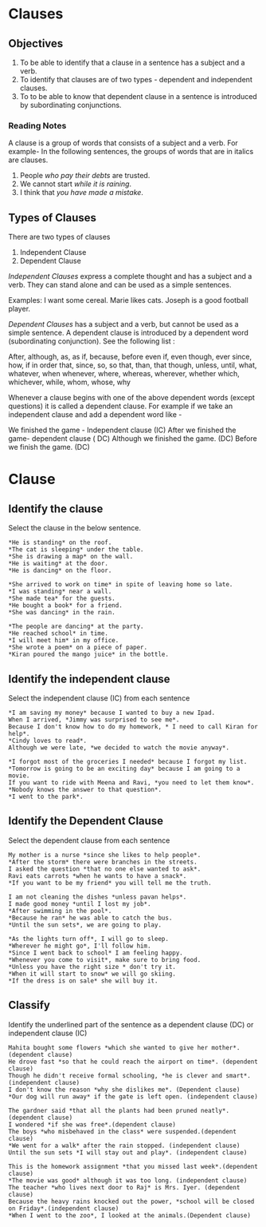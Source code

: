 # Clauses

## Objectives
1. To be able to identify that a clause in a sentence has a subject and a verb.
2. To identify that clauses are of two types - dependent and independent clauses.
3. To to be able to know that dependent clause in a sentence is introduced by subordinating conjunctions.


### Reading Notes 

A clause is a group of words that consists of a subject and a verb. 
For example- In the following sentences, the groups of words that are in italics are clauses.

1. People *who pay their debts* are trusted.
2. We cannot start *while it is raining*.
3. I think that *you have made a mistake*. 

## Types of Clauses
There are two types of clauses  
1. Independent Clause 
2. Dependent Clause

*Independent Clauses* express a complete thought and has a subject and a verb. They can stand alone and can be used as a simple sentences. 

Examples:
I want some cereal.
Marie likes cats.
Joseph is a good football player.

*Dependent Clauses* has a subject and a verb, but cannot be used as a simple sentence. A dependent clause is introduced by a dependent word (subordinating conjunction).
See the following list : 

After, although, as, as if, because, before 
even if, even though, ever since, how, if 
in order that, since, so, so that, than, that 
though, unless, until, what, whatever, when 
whenever, where, whereas, wherever, whether
which, whichever, while, whom, whose, why 

Whenever a clause begins with one of the above dependent words (except questions) it is called a dependent clause. 
For example if we take an independent clause and add a dependent word like - 

We finished the game - Independent clause (IC) 
After we finished the game- dependent clause ( DC)
Although we finished the game. (DC)
Before we finish the game. (DC)

# Clause

## Identify the clause


Select the clause in the below sentence.

```
*He is standing* on the roof.
*The cat is sleeping* under the table.
*She is drawing a map* on the wall.
*He is waiting* at the door.
*He is dancing* on the floor.
```

```
*She arrived to work on time* in spite of leaving home so late.
*I was standing* near a wall.
*She made tea* for the guests.
*He bought a book* for a friend.
*She was dancing* in the rain.
```

```
*The people are dancing* at the party.
*He reached school* in time.
*I will meet him* in my office.
*She wrote a poem* on a piece of paper.
*Kiran poured the mango juice* in the bottle. 
```


## Identify the independent clause 

Select the independent clause (IC) from each sentence

```
*I am saving my money* because I wanted to buy a new Ipad. 
When I arrived, *Jimmy was surprised to see me*.
Because I don't know how to do my homework, * I need to call Kiran for help*. 
*Cindy loves to read*.
Although we were late, *we decided to watch the movie anyway*. 
```

```
*I forgot most of the groceries I needed* because I forgot my list. 
*Tomorrow is going to be an exciting day* because I am going to a movie. 
If you want to ride with Meena and Ravi, *you need to let them know*. 
*Nobody knows the answer to that question*. 
*I went to the park*.
```


## Identify the Dependent Clause 

Select the dependent clause from each sentence

```
My mother is a nurse *since she likes to help people*. 
*After the storm* there were branches in the streets.
I asked the question *that no one else wanted to ask*.
Ravi eats carrots *when he wants to have a snack*.
*If you want to be my friend* you will tell me the truth. 
```

```
I am not cleaning the dishes *unless pavan helps*.
I made good money *until I lost my job*. 
*After swimming in the pool*. 
*Because he ran* he was able to catch the bus. 
*Until the sun sets*, we are going to play. 
```

```
*As the lights turn off*, I will go to sleep. 
*Wherever he might go*, I'll follow him. 
*Since I went back to school* I am feeling happy.
*Whenever you come to visit*, make sure to bring food. 
*Unless you have the right size * don't try it. 
*When it will start to snow* we will go skiing. 
*If the dress is on sale* she will buy it. 
```

## Classify

Identify the underlined part of the sentence as a dependent clause (DC) or independent clause (IC)

```
Mahita bought some flowers *which she wanted to give her mother*.(dependent clause)
He drove fast *so that he could reach the airport on time*. (dependent clause)
Though he didn't receive formal schooling, *he is clever and smart*. (independent clause)
I don't know the reason *why she dislikes me*. (Dependent clause)
*Our dog will run away* if the gate is left open. (independent clause)
```

```
The gardner said *that all the plants had been pruned neatly*. (dependent clause)
I wondered *if she was free*.(dependent clause)
The boys *who misbehaved in the class* were suspended.(dependent clause)
*We went for a walk* after the rain stopped. (independent clause)
Until the sun sets *I will stay out and play*. (independent clause)
```

```
This is the homework assignment *that you missed last week*.(dependent clause)
*The movie was good* although it was too long. (independent clause)
The teacher *who lives next door to Raj* is Mrs. Iyer. (dependent clause)
Because the heavy rains knocked out the power, *school will be closed on Friday*.(independent clause)
*When I went to the zoo*, I looked at the animals.(Dependent clause)
```












